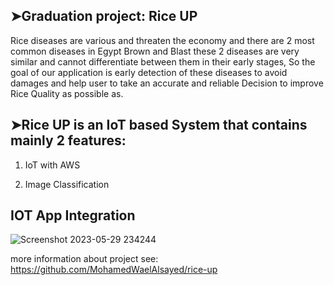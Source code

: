 
## ➤Graduation project: Rice UP

Rice diseases are various and threaten the economy and there are 2 most common diseases in Egypt Brown and Blast these 2 diseases are very similar and cannot differentiate between them in their early stages, So the goal of our application is early detection of these diseases to avoid damages and help user to take an accurate and reliable Decision to improve Rice Quality as possible as.



## ➤Rice UP is an IoT based System that contains mainly 2 features:

1.	IoT with AWS

2.	Image Classification


## IOT App Integration
![Screenshot 2023-05-29 234244](https://github.com/MohamedWaelAlsayed/rice-up/assets/62488272/d5540a5d-cb2a-49f6-b889-a567ace36654)


more information about project see: https://github.com/MohamedWaelAlsayed/rice-up
